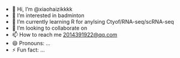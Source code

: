 - 👋 Hi, I’m @xiaohaizikkkk
- 👀 I’m interested in badminton
- 🌱 I’m currently learning R for anylsing Ctyof/RNA-seq/scRNA-seq
- 💞️ I’m looking to collaborate on 
- 📫 How to reach me 2014391922@qq.com
- 😄 Pronouns: ...
- ⚡ Fun fact: ...

<!---
xiaohaizikkkk/xiaohaizikkkk is a ✨ special ✨ repository because its `README.md` (this file) appears on your GitHub profile.
You can click the Preview link to take a look at your changes.
--->
